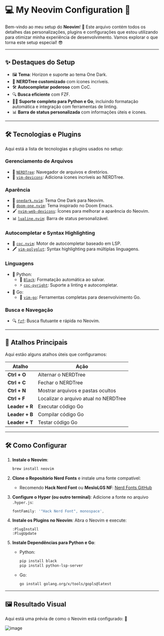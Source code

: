 # 💻 My Neovim Configuration 🚀

Bem-vindo ao meu setup do **Neovim**! 🌟 Este arquivo contém todos os detalhes das personalizações, plugins e configurações que estou utilizando para otimizar minha experiência de desenvolvimento. Vamos explorar o que torna este setup especial! 😎

---

## ✨ **Destaques do Setup**
- 🖼️ **Tema**: Horizon e suporte ao tema One Dark.
- 📁 **NERDTree customizado** com ícones incríveis.
- 🛠️ **Autocompletar poderoso** com CoC.
- 🔍 **Busca eficiente** com FZF.
- 🧑‍💻 **Suporte completo para Python e Go**, incluindo formatação automática e integração com ferramentas de linting.
- 📊 **Barra de status personalizada** com informações úteis e ícones.

---

## 🛠️ **Tecnologias e Plugins**
Aqui está a lista de tecnologias e plugins usados no setup:

### **Gerenciamento de Arquivos**
- 📁 [`NERDTree`](https://github.com/preservim/nerdtree): Navegador de arquivos e diretórios.
- 🎨 [`vim-devicons`](https://github.com/ryanoasis/vim-devicons): Adiciona ícones incríveis ao NERDTree.

### **Aparência**
- 🌌 [`onedark.nvim`](https://github.com/navarasu/onedark.nvim): Tema One Dark para Neovim.
- 🌅 [`doom-one.nvim`](https://github.com/NTBBloodbath/doom-one.nvim): Tema inspirado no Doom Emacs.
- 🖌️ [`nvim-web-devicons`](https://github.com/nvim-tree/nvim-web-devicons): Ícones para melhorar a aparência do Neovim.
- 📊 [`lualine.nvim`](https://github.com/nvim-lualine/lualine.nvim): Barra de status personalizável.

### **Autocompletar e Syntax Highlighting**
- 🤖 [`coc.nvim`](https://github.com/neoclide/coc.nvim): Motor de autocompletar baseado em LSP.
- 🖍️ [`vim-polyglot`](https://github.com/sheerun/vim-polyglot): Syntax highlighting para múltiplas linguagens.

### **Linguagens**
- 🐍 Python:
  - 🔧 [`Black`](https://github.com/psf/black): Formatação automática ao salvar.
  - ⚡ [`coc-pyright`](https://github.com/neoclide/coc.nvim): Suporte a linting e autocompletar.
- 🐹 Go:
  - 🚀 [`vim-go`](https://github.com/fatih/vim-go): Ferramentas completas para desenvolvimento Go.

### **Busca e Navegação**
- 🔍 [`fzf`](https://github.com/junegunn/fzf): Busca flutuante e rápida no Neovim.

---

## 📜 **Atalhos Principais**

Aqui estão alguns atalhos úteis que configuramos:

| Atalho         | Ação                                    |
|----------------|-----------------------------------------|
| **Ctrl + O**   | Alternar o NERDTree                    |
| **Ctrl + C**   | Fechar o NERDTree                      |
| **Ctrl + N**   | Mostrar arquivos e pastas ocultos       |
| **Ctrl + F**   | Localizar o arquivo atual no NERDTree   |
| **Leader + R** | Executar código Go                     |
| **Leader + B** | Compilar código Go                     |
| **Leader + T** | Testar código Go                       |

---

## 🛠️ **Como Configurar**

1. **Instale o Neovim**:
   ```bash
   brew install neovim
   ```

2. **Clone o Repositório Nerd Fonts** e instale uma fonte compatível:
   - Recomendo **Hack Nerd Font** ou **MesloLGS NF**:
     [Nerd Fonts GitHub](https://github.com/ryanoasis/nerd-fonts/releases/latest)

3. **Configure o Hyper (ou outro terminal)**:
   Adicione a fonte no arquivo `.hyper.js`:
   ```javascript
   fontFamily: '"Hack Nerd Font", monospace',
   ```

4. **Instale os Plugins no Neovim**:
   Abra o Neovim e execute:
   ```vim
   :PlugInstall
   :PlugUpdate
   ```

5. **Instale Dependências para Python e Go**:
   - Python:
     ```bash
     pip install black
     pip install python-lsp-server
     ```
   - Go:
     ```bash
     go install golang.org/x/tools/gopls@latest
     ```

---

## 🖼️ **Resultado Visual**

Aqui está uma prévia de como o Neovim está configurado: 🎉

![image](https://github.com/user-attachments/assets/d10f972d-7d37-46c0-b661-5270b701f711)
